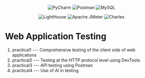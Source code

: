 <p align="center">
  <img alt="PyCharm" src="https://img.shields.io/badge/PyCharm-2023.2.5-blue?style=plastic&logo=pycharm&logoColor=lightgreen&labelColor=black&color=grey">
  <img alt="Postman" src="https://img.shields.io/badge/Postman-10.24-a?style=plastic&logo=postman&labelColor=black&color=grey">
  <img alt="MySQL" src="https://img.shields.io/badge/MySQL-8.0.36-a?style=plastic&logo=mysql&labelColor=black&color=grey">
</p>
<p align="center">
  <img alt="LightHouse" src="https://img.shields.io/badge/Lighthouse-100.0.0.3-a?style=plastic&logo=lighthouse&labelColor=black&color=grey">
  <img alt="Apache JMeter" src="https://img.shields.io/badge/Apache%20JMeter-5.6.3-a?style=plastic&logo=apachejmeter&labelColor=black&color=grey">
  <img alt="Charles" src="https://img.shields.io/badge/Charles-4.6.6-a?style=plastic&logo=charles&labelColor=black&color=grey">
</p>

# Web Application Testing

1. practical1 --- Comprehensive testing of the client side of web applications
2. practical2 --- Testing at the HTTP protocol level using DevTools
3. practical3 --- API testing using Postman
4. practical4 --- Use of AI in testing
